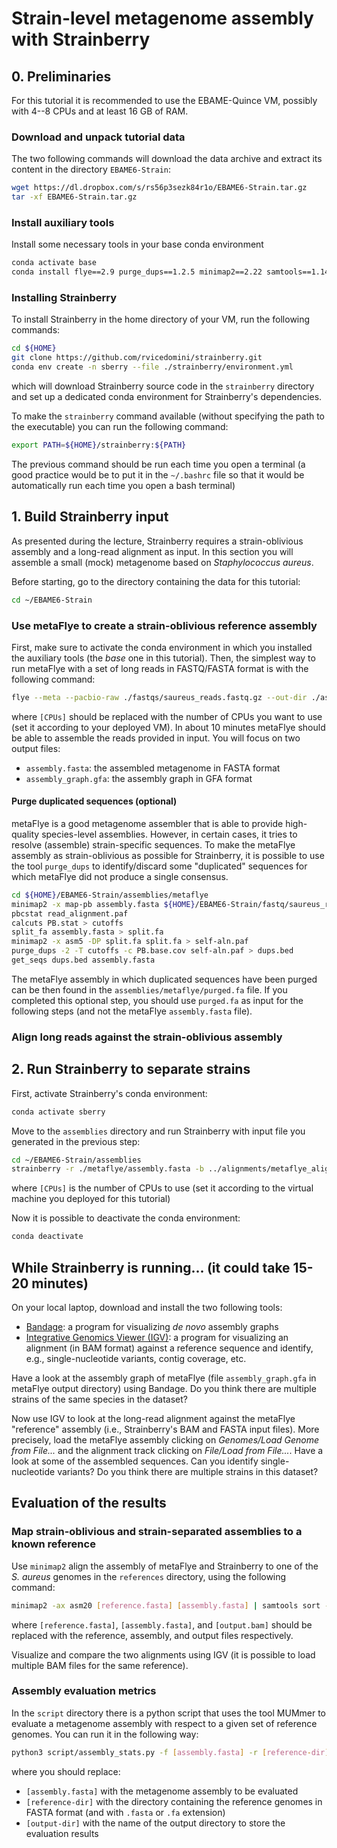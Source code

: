 # Strain-level metagenome assembly with Strainberry

## 0. Preliminaries

For this tutorial it is recommended to use the EBAME-Quince VM, possibly with 4--8 CPUs and at least 16 GB of RAM.


### Download and unpack tutorial data

The two following commands will download the data archive and extract its content in the directory `EBAME6-Strain`:
```bash
wget https://dl.dropbox.com/s/rs56p3sezk84r1o/EBAME6-Strain.tar.gz
tar -xf EBAME6-Strain.tar.gz
```

### Install auxiliary tools

Install some necessary tools in your base conda environment
```bash
conda activate base
conda install flye==2.9 purge_dups==1.2.5 minimap2==2.22 samtools==1.14 mummer==3.23
```

### Installing Strainberry

To install Strainberry in the home directory of your VM, run the following commands:
```bash
cd ${HOME}
git clone https://github.com/rvicedomini/strainberry.git
conda env create -n sberry --file ./strainberry/environment.yml
```
which will download Strainberry source code in the `strainberry` directory and set up a dedicated conda environment for Strainberry's dependencies.

To make the `strainberry` command available (without specifying the path to the executable) you can run the following command:
```bash
export PATH=${HOME}/strainberry:${PATH}
```
The previous command should be run each time you open a terminal (a good practice would be to put it in the `~/.bashrc` file so that it would be automatically run each time you open a bash terminal)

## 1. Build Strainberry input

As presented during the lecture, Strainberry requires a strain-oblivious assembly and a long-read alignment as input.
In this section you will assemble a small (mock) metagenome based on _Staphylococcus aureus_.

Before starting, go to the directory containing the data for this tutorial:
```bash
cd ~/EBAME6-Strain
```

### Use metaFlye to create a strain-oblivious reference assembly

First, make sure to activate the conda environment in which you installed the auxiliary tools (the _base_ one in this tutorial).
Then, the simplest way to run metaFlye with a set of long reads in FASTQ/FASTA format is with the following command:
```bash
flye --meta --pacbio-raw ./fastqs/saureus_reads.fastq.gz --out-dir ./assemblies/metaflye --threads [CPUs]
```
where `[CPUs]` should be replaced with the number of CPUs you want to use (set it according to your deployed VM).
In about 10 minutes metaFlye should be able to assemble the reads provided in input. You will focus on two output files:
- `assembly.fasta`: the assembled metagenome in FASTA format
- `assembly_graph.gfa`: the assembly graph in GFA format


#### Purge duplicated sequences (optional)

metaFlye is a good metagenome assembler that is able to provide high-quality species-level assemblies.
However, in certain cases, it tries to resolve (assemble) strain-specific sequences.
To make the metaFlye assembly as strain-oblivious as possible for Strainberry, 
it is possible to use the tool `purge_dups` to identify/discard some "duplicated" sequences for which metaFlye did not produce a single consensus.

```bash
cd ${HOME}/EBAME6-Strain/assemblies/metaflye
minimap2 -x map-pb assembly.fasta ${HOME}/EBAME6-Strain/fastq/saureus_reads.fastq.gz -t 4 > read_alignment.paf
pbcstat read_alignment.paf
calcuts PB.stat > cutoffs
split_fa assembly.fasta > split.fa
minimap2 -x asm5 -DP split.fa split.fa > self-aln.paf
purge_dups -2 -T cutoffs -c PB.base.cov self-aln.paf > dups.bed
get_seqs dups.bed assembly.fasta
```
The metaFlye assembly in which duplicated sequences have been purged can be then found in the `assemblies/metaflye/purged.fa` file.
If you completed this optional step, you should use `purged.fa` as input for the following steps (and not the metaFlye `assembly.fasta` file).


### Align long reads against the strain-oblivious assembly


## 2. Run Strainberry to separate strains

First, activate Strainberry's conda environment:
```bash
conda activate sberry
```
Move to the `assemblies` directory and run Strainberry with input file you generated in the previous step:
```bash
cd ~/EBAME6-Strain/assemblies
strainberry -r ./metaflye/assembly.fasta -b ../alignments/metaflye_alignment.bam -o sberry_metaflye -c [CPUs]
```
where `[CPUs]` is the number of CPUs to use (set it according to the virtual machine you deployed for this tutorial)

Now it is possible to deactivate the conda environment:
```bash
conda deactivate
```

## While Strainberry is running... (it could take 15-20 minutes)

On your local laptop, download and install the two following tools:
- [Bandage](https://rrwick.github.io/Bandage/): a program for visualizing _de novo_ assembly graphs
- [Integrative Genomics Viewer (IGV)](https://software.broadinstitute.org/software/igv/download): a program for visualizing an alignment (in BAM format) against a reference sequence and identify, e.g., single-nucleotide variants, contig coverage, etc.

Have a look at the assembly graph of metaFlye (file `assembly_graph.gfa` in metaFlye output directory) using Bandage.
Do you think there are multiple strains of the same species in the dataset?

Now use IGV to look at the long-read alignment against the metaFlye "reference" assembly (i.e., Strainberry's BAM and FASTA input files).
More precisely, load the metaFlye assembly clicking on _Genomes/Load Genome from File..._ and the alignment track clicking on _File/Load from File..._.
Have a look at some of the assembled sequences. Can you identify single-nucleotide variants? Do you think there are multiple strains in this dataset?


## Evaluation of the results

### Map strain-oblivious and strain-separated assemblies to a known reference

Use `minimap2` align the assembly of metaFlye and Strainberry to one of the _S. aureus_ genomes in the `references` directory, using the following command:
```bash
minimap2 -ax asm20 [reference.fasta] [assembly.fasta] | samtools sort -o [output.bam] -
```
where `[reference.fasta]`, `[assembly.fasta]`, and `[output.bam]` should be replaced with the reference, assembly, and output files respectively.

Visualize and compare the two alignments using IGV (it is possible to load multiple BAM files for the same reference).

### Assembly evaluation metrics

In the `script` directory there is a python script that uses the tool MUMmer to evaluate a metagenome assembly with respect to a given set of reference genomes.
You can run it in the following way:
```bash
python3 script/assembly_stats.py -f [assembly.fasta] -r [reference-dir] -o [output-dir]
```
where you should replace:
- `[assembly.fasta]` with the metagenome assembly to be evaluated
- `[reference-dir]` with the directory containing the reference genomes in FASTA format (and with `.fasta` or `.fa` extension)
- `[output-dir]` with the name of the output directory to store the evaluation results



